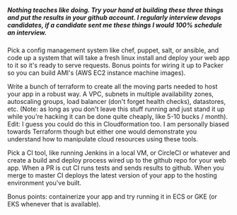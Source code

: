 ##### Nothing teaches like doing. Try your hand at building these three things and put the results in your github account. I regularly interview devops candidates, if a candidate sent me these things I would 100% schedule an interview.

Pick a config management system like chef, puppet, salt, or ansible, and code up a system that will take a fresh linux install and deploy your web app to it so it's ready to serve requests. Bonus points for wiring it up to Packer so you can build AMI's (AWS EC2 instance machine images).

Write a bunch of terraform to create all the moving parts needed to host your app in a robust way. A VPC, subnets in multiple availability zones, autoscaling groups, load balancer (don't forget health checks), datastores, etc. (Note: as long as you don't leave this stuff running and just stand it up while you're hacking it can be done quite cheaply, like 5-10 bucks / month). Edit: I guess you could do this in Cloudformation too. I am personally biased towards Terraform though but either one would demonstrate you understand how to manipulate cloud resources using these tools.

Pick a CI tool, like running Jenkins in a local VM, or CircleCI or whatever and create a build and deploy process wired up to the github repo for your web app. When a PR is cut CI runs tests and sends results to github. When you merge to master CI deploys the latest version of your app to the hosting environment you've built.

Bonus points: containerize your app and try running it in ECS or GKE (or EKS whenever that is available).
